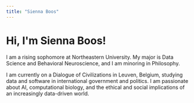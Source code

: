 ```yaml
---
title: "Sienna Boos"
---
```


 # Hi, I'm Sienna Boos!

I am a rising sophomore at Northeastern University. My major is Data Science and Behavioral Neuroscience, and I am minoring in Philosophy.

I am currently on a Dialogue of Civilizations in Leuven, Belgium, studying data and software in international government and politics. I am passionate about AI, computational biology, and the ethical and social implications of an increasingly data-driven world.